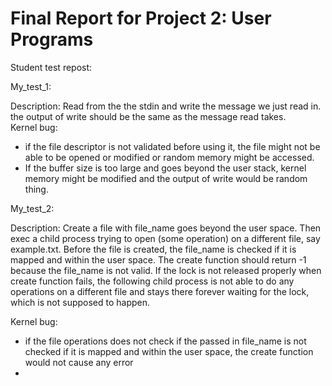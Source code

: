Final Report for Project 2: User Programs
=========================================

Student test repost:

My_test_1:

Description:
  Read from the the stdin and write the message we just read in. the output of write should be the same as the message read takes.         
Kernel bug: 
  - if the file descriptor is not validated before using it, the file might not be able to be opened or modified or random memory might be accessed.
  - If the buffer size is too large and goes beyond the user stack, kernel memory might be modified and the output of write would be random thing.
 
My_test_2: 

Description:
  Create a file with file_name goes beyond the user space. Then exec a child process trying to open (some operation) on a different file, say example.txt. 
  Before the file is created, the file_name is checked if it is mapped and within the user space. The create function should return -1 because the file_name is not valid. If the lock is not released properly when create function fails, the following child process is not able to do any operations on a different file and stays there forever waiting for the lock, which is not supposed to happen. 

Kernel bug:
  - if the file operations does not check if the passed in file_name is not checked if it is mapped and within the user space, the create function would not cause any error
  -  

